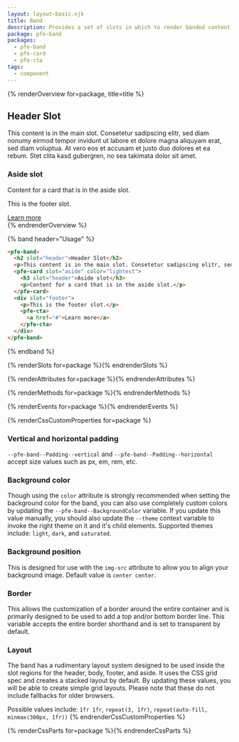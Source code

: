 ```yaml
---
layout: layout-basic.njk
title: Band
description: Provides a set of slots in which to render banded content
package: pfe-band
packages:
  - pfe-band
  - pfe-card
  - pfe-cta
tags:
  - component
---
```


{% renderOverview for=package, title=title %}
  <div class="faux-band">
    <pfe-band>
      <h2 slot="header">Header Slot</h2>
      <p>This content is in the main slot. Consetetur sadipscing elitr, sed diam nonumy eirmod tempor invidunt ut labore et dolore magna aliquyam erat, sed diam voluptua. At vero eos et accusam et justo duo dolores et ea rebum. Stet clita kasd gubergren, no sea takimata dolor sit amet.</p>
      <pfe-card slot="aside" color="lightest">
        <h3 slot="header">Aside slot</h3>
        <p>Content for a card that is in the aside slot.</p>
      </pfe-card>
      <div slot="footer">
        <p>This is the footer slot.</p>
        <pfe-cta>
          <a href="#">Learn more</a>
        </pfe-cta>
      </div>
    </pfe-band>
  </div>
{% endrenderOverview %}

{% band header="Usage" %}
  ```html
  <pfe-band>
    <h2 slot="header">Header Slot</h2>
    <p>This content is in the main slot. Consetetur sadipscing elitr, sed diam nonumy eirmod tempor invidunt ut labore et dolore magna aliquyam erat, sed diam voluptua. At vero eos et accusam et justo duo dolores et ea rebum. Stet clita kasd gubergren, no sea takimata dolor sit amet.</p>
    <pfe-card slot="aside" color="lightest">
      <h3 slot="header">Aside slot</h3>
      <p>Content for a card that is in the aside slot.</p>
    </pfe-card>
    <div slot="footer">
      <p>This is the footer slot.</p>
      <pfe-cta>
        <a href="#">Learn more</a>
      </pfe-cta>
    </div>
  </pfe-band>
  ```
{% endband %}

{% renderSlots for=package %}{% endrenderSlots %}

{% renderAttributes for=package %}{% endrenderAttributes %}

{% renderMethods for=package %}{% endrenderMethods %}

{% renderEvents for=package %}{% endrenderEvents %}

{% renderCssCustomProperties for=package %}
  ### Vertical and horizontal padding
  `--pfe-band--Padding--vertical` and `--pfe-band--Padding--horizontal` accept size values such as px, em, rem, etc.

  ### Background color
  Though using the `color` attribute is strongly recommended when setting the background color for the band, you can also use completely custom colors by updating the `--pfe-band--BackgroundColor` variable.  If you update this value manually, you should also update the `--theme` context variable to invoke the right theme on it and it's child elements.  Supported themes include: `light`, `dark`, and `saturated`.

  ### Background position
  This is designed for use with the `img-src` attribute to allow you to align your background image.  Default value is `center center`.

  ### Border
  This allows the customization of a border around the entire container and is primarily designed to be used to add a top and/or bottom border line.  This variable accepts the entire border shorthand and is set to transparent by default.

  ### Layout
  The band has a rudimentary layout system designed to be used inside the slot regions for the header, body, footer, and aside.  It uses the CSS grid spec and creates a stacked layout by default.  By updating these values, you will be able to create simple grid layouts.  Please note that these do not include fallbacks for older browsers.

  Possible values include: `1fr 1fr`, `repeat(3, 1fr)`, `repeat(auto-fill, minmax(300px, 1fr))`
{% endrenderCssCustomProperties %}

{% renderCssParts for=package %}{% endrenderCssParts %}
